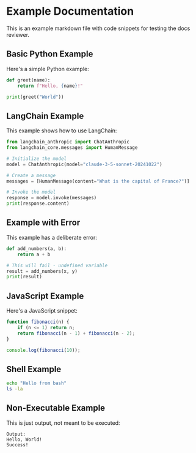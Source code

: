 <!-- Corrected by Docs Reviewer on 2025-10-23T10:14:26.519380 -->
<!-- Original file: /Users/sydney_runkle/oss/deepagents/docs_reviewer/example_docs.md -->

# Example Documentation

This is an example markdown file with code snippets for testing the docs reviewer.

## Basic Python Example

Here's a simple Python example:

```python
def greet(name):
    return f"Hello, {name}!"

print(greet("World"))
```

## LangChain Example

This example shows how to use LangChain:

```python
from langchain_anthropic import ChatAnthropic
from langchain_core.messages import HumanMessage

# Initialize the model
model = ChatAnthropic(model="claude-3-5-sonnet-20241022")

# Create a message
messages = [HumanMessage(content="What is the capital of France?")]

# Invoke the model
response = model.invoke(messages)
print(response.content)
```

## Example with Error

This example has a deliberate error:

```python
def add_numbers(a, b):
    return a + b

# This will fail - undefined variable
result = add_numbers(x, y)
print(result)
```

## JavaScript Example

Here's a JavaScript snippet:

```javascript
function fibonacci(n) {
    if (n <= 1) return n;
    return fibonacci(n - 1) + fibonacci(n - 2);
}

console.log(fibonacci(10));
```

## Shell Example

```bash
echo "Hello from bash"
ls -la
```

## Non-Executable Example

This is just output, not meant to be executed:

```text
Output:
Hello, World!
Success!
```
